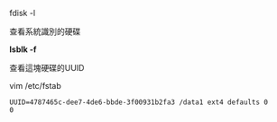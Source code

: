 fdisk -l

查看系統識別的硬碟

**lsblk -f** 

查看這塊硬碟的UUID



vim /etc/fstab

```
UUID=4787465c-dee7-4de6-bbde-3f00931b2fa3 /data1 ext4 defaults 0      0
```